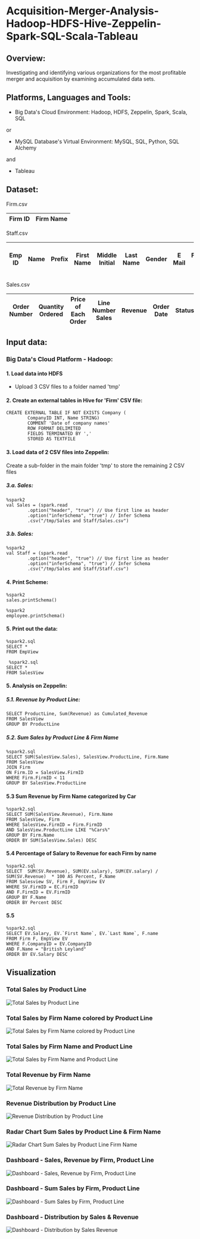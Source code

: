 # Acquisition-Merger-Analysis-Hadoop-HDFS-Hive-Zeppelin-Spark-SQL-Scala-Tableau

## Overview:

Investigating and identifying various organizations for the most profitable merger and acquisition by examining accumulated data sets.

## Platforms, Languages and Tools:

- Big Data's Cloud Environment: Hadoop, HDFS, Zeppelin, Spark, Scala, SQL

or

- MySQL Database's Virtual Environment: MySQL, SQL, Python, SQL Alchemy

and

- Tableau

## Dataset:

Firm.csv

| Firm ID | Firm Name |
|-|-|

Staff.csv

| Emp ID	| Name | Prefix | First Name | Middle Initial | Last Name | Gender | E Mail | Father's Name | Mother's Name | Mother's Maiden | Name | Date of Birth | Time of Birth | Age in Yrs. | Weight in Kgs. | Date of Joining | Quarter of Joining | Half of Joining | Year of Joining | Month of Joining | Month Name of Joining | Short Month | Day of Joining | DOW of Joining | Short DOW | Age in Company (Years) | Salary | Last % Hike | SSN | Phone No. | Place Name | County | City | State | Zip | Region | User Name | Password | Firm ID | 
|-|-|-|-|-|-|-|-|-|-|-|-|-|-|-|-|-|-|-|-|-|-|-|-|-|-|-|-|-|-|-|-|-|-|-|-|-|-|-|-| 

Sales.csv

| Order Number | Quantity Ordered | Price of Each	Order | Line Number	Sales | Revenue | Order Date | Status | Quarter ID | Month ID | Year ID | Product Line | MSRP | Product Code | Customer Name | Phone | Address Line 1 | Address Line 2 | City | State | Postal Code | Country | Territory | Contact Last Name | Contact First Name | Deal Size | Firm ID | 
|-|-|-|-|-|-|-|-|-|-|-|-|-|-|-|-|-|-|-|-|-|-|-|-|-|-|

## Input data:

### Big Data's Cloud Platform - Hadoop:

#### 1. Load data into HDFS

- Upload 3 CSV files to a folder named 'tmp'

#### 2. Create an external tables in Hive for 'Firm' CSV file:
```
CREATE EXTERNAL TABLE IF NOT EXISTS Company (
		CompanyID INT, Name STRING)
		COMMENT 'Date of company names'
		ROW FORMAT DELIMITED
		FIELDS TERMINATED BY ','
		STORED AS TEXTFILE
```

#### 3. Load data of 2 CSV files into Zeppelin:

Create a sub-folder in the main folder 'tmp' to store the remaining 2 CSV files

##### 3.a. Sales:

```
%spark2
val Sales = (spark.read
		.option("header", "true") // Use first line as header
		.option("inferSchema", "true") // Infer Schema
		.csv("/tmp/Sales and Staff/Sales.csv")
```

##### 3.b. Sales:
```
%spark2
val Staff = (spark.read
		.option("header", "true") // Use first line as header
		.option("inferSchema", "true") // Infer Schema
		.csv("/tmp/Sales and Staff/Staff.csv")
```

#### 4. Print Scheme:
```
%spark2
sales.printSchema()
```

```
%spark2
employee.printSchema()
```

#### 5. Print out the data:
```
%spark2.sql
SELECT *
FROM EmpView
```

```
 %spark2.sql
SELECT *
FROM SalesView
```

#### 5. Analysis on Zeppelin:

##### 5.1. Revenue by Product Line:
```
SELECT ProductLine, Sum(Revenue) as Cumulated_Revenue 
FROM SalesView
GROUP BY ProductLine
```

##### 5.2. Sum Sales by Product Line & Firm Name
```
%spark2.sql
SELECT SUM(SalesView.Sales), SalesView.ProductLine, Firm.Name
FROM SalesView
JOIN Firm 
ON Firm.ID = SalesView.FirmID
WHERE Firm.FirmID < 11
GROUP BY SalesView.ProductLine
```

#### 5.3 Sum Revenue by Firm Name categorized by Car
```
%spark2.sql
SELECT SUM(SalesView.Revenue), Firm.Name 
FROM SalesView, Firm 
WHERE SalesView.FirmID = Firm.FirmID 
AND SalesView.ProductLine LIKE "%Cars%" 
GROUP BY Firm.Name  
ORDER BY SUM(SalesView.Sales) DESC
```

#### 5.4 Percentage of Salary to Revenue for each Firm by name
```
%spark2.sql
SELECT  SUM(SV.Revenue), SUM(EV.salary), SUM(EV.salary) / SUM(SV.Revenue)  * 100 AS Percent, F.Name 
FROM Salesview SV, Firm F, EmpView EV
WHERE SV.FirmID = EC.FirmID 
AND F.FirmID = EV.FirmID  
GROUP BY F.Name
ORDER BY Percent DESC

```

#### 5.5 
```
%spark2.sql
SELECT EV.Salary, EV.`First Name`, EV.`Last Name`, F.name  
FROM Firm F, EmpView EV
WHERE F.CompanyID = EV.CompanyID 
AND F.Name = "British Leyland"  
ORDER BY EV.Salary DESC

```

## Visualization

### Total Sales by Product Line

![Total Sales by Product Line](https://user-images.githubusercontent.com/70437668/139526107-6ee7c0f3-44e9-4165-95c0-6c6813a0b0c4.jpg)

### Total Sales by Firm Name colored by Product Line

![Total Sales by Firm Name colored by Product Line](https://user-images.githubusercontent.com/70437668/139526104-89c67f37-d8ff-4d2b-9d65-fa53e9f6c154.jpg)

### Total Sales by Firm Name and Product Line

![Total Sales by Firm Name and Product Line](https://user-images.githubusercontent.com/70437668/139526100-b9141193-da74-43d8-bdea-d8e2984db625.jpg)

### Total Revenue by Firm Name

![Total Revenue by Firm Name](https://user-images.githubusercontent.com/70437668/139526095-8d6f0f1d-5138-41b1-81f2-de4b19094cd1.jpg)

### Revenue Distribution by Product Line

![Revenue Distribution by Product Line](https://user-images.githubusercontent.com/70437668/139526093-714841ef-c2f8-4b46-b599-9c079901796c.jpg)

### Radar Chart Sum Sales by Product Line & Firm Name

![Radar Chart Sum Sales by Product Line   Firm Name](https://user-images.githubusercontent.com/70437668/139621278-a30cfe87-8b26-40a2-b738-1a8bfa89004a.jpg)

### Dashboard - Sales, Revenue by Firm, Product Line

![Dashboard - Sales, Revenue by Firm, Product Line](https://user-images.githubusercontent.com/70437668/139526090-327daecd-fd93-4ad3-a2e7-e79ff10487a2.jpg)

### Dashboard - Sum Sales by Firm, Product Line

![Dashboard - Sum Sales by Firm, Product Line](https://user-images.githubusercontent.com/70437668/139621296-820ee1d0-0314-48a9-87ec-d87ff038d324.jpg)

### Dashboard - Distribution by Sales & Revenue

![Dashboard - Distribution by Sales   Revenue](https://user-images.githubusercontent.com/70437668/139621303-d7bd0065-1456-448b-83bd-0bf9bfe7aeeb.jpg)

